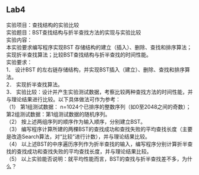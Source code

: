 ## Lab4   

实验项目：查找结构的实验比较  
实验题目：BST查找结构与折半查找方法的实现与实验比较  
实验内容：  
    本实验要求编写程序实现BST 存储结构的建立（插入）、删除、查找和排序算法；实现折半查找算法；比较BST查找结构与折半查找的时间性能。  
实验要求：  
1．	设计BST 的左右链存储结构，并实现BST插入（建立）、删除、查找和排序算法。  
2．	实现折半查找算法。  
3．	实验比较：设计并产生实验测试数据，考察比较两种查找方法的时间性能，并与理论结果进行比较。以下具体做法可作为参考：  
（1）	第1组测试数据： n=1024个已排序的整数序列（如0至2048之间的奇数）；第2组测试数据：第1组测试数据的随机序列。  
（2）	按上述两组序列的顺序作为输入顺序，分别建立BST。  
（3）	编写程序计算所建的两棵BST的查找成功和查找失败的平均查找长度（主要是改造Search算法，对“比较”进行计数），并与理论结果比较。  
（4）	以上述BST的中序遍历序列作为折半查找的输入，编写程序分别计算折半查找的查找成功和查找失败的平均查找长度，并与理论结果比较。  
（5）	以上实验能否说明：就平均性能而言，BST的查找与折半查找差不多，为什么？  
